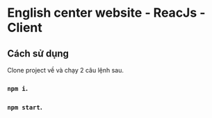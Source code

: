 # English center website - ReacJs - Client

## Cách sử dụng

Clone project về và chạy 2 câu lệnh sau.

### `npm i`.

### `npm start`.
